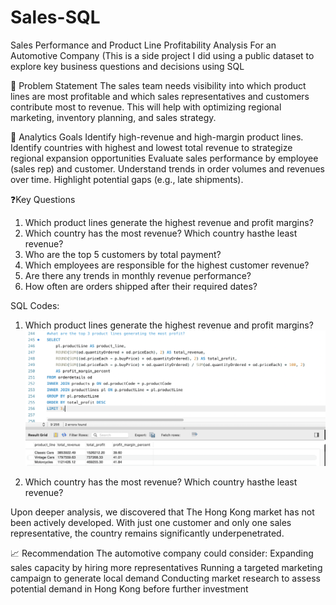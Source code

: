 # Sales-SQL
Sales Performance and Product Line Profitability Analysis For an Automotive Company
(This is a side project I did using a public dataset to explore key business questions and decisions using SQL 

🧩 Problem Statement 
The sales team needs visibility into which product lines are most profitable and which sales representatives and customers contribute most to revenue. This will help with optimizing regional marketing, inventory planning, and sales strategy.

🎯 Analytics Goals
Identify high-revenue and high-margin product lines.
Identify countries with highest and lowest total revenue to strategize regional expansion opportunities 
Evaluate sales performance by employee (sales rep) and customer.
Understand trends in order volumes and revenues over time.
Highlight potential gaps (e.g., late shipments).

❓Key Questions
1. Which product lines generate the highest revenue and profit margins?
2. Which country has the most revenue? Which country hasthe least revenue?
3. Who are the top 5 customers by total payment? 
4. Which employees are responsible for the highest customer revenue?
5. Are there any trends in monthly revenue performance?
6. How often are orders shipped after their required dates?

SQL Codes: 
1. Which product lines generate the highest revenue and profit margins?
![SQL Command and Results](https://github.com/cristinajiang/Sales-SQL/blob/a3e05c8929f9b8c0ef7ceb82ecc1c1cd0e44ae50/images/SQL%20Top%203%20Product%20Line.png)

2. Which country has the most revenue? Which country hasthe least revenue?


Upon deeper analysis, we discovered that The Hong Kong market has not been actively developed. With just one customer and only one sales representative, the country remains significantly underpenetrated.

📈 Recommendation
The automotive company could consider:
Expanding sales capacity by hiring more representatives
Running a targeted marketing campaign to generate local demand
Conducting market research to assess potential demand in Hong Kong before further investment


